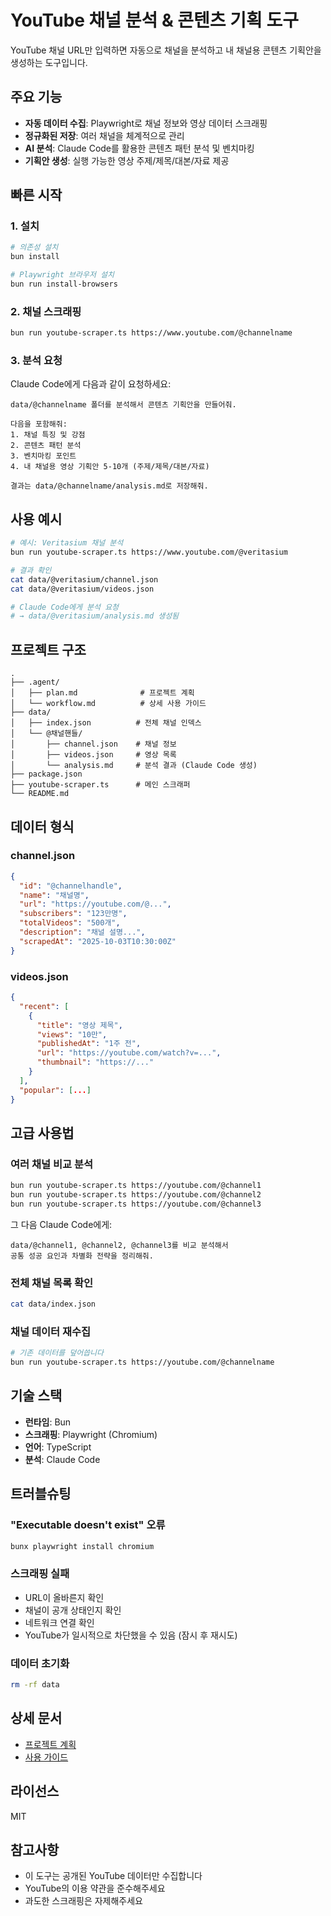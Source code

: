 # YouTube 채널 분석 & 콘텐츠 기획 도구

YouTube 채널 URL만 입력하면 자동으로 채널을 분석하고 내 채널용 콘텐츠 기획안을 생성하는 도구입니다.

## 주요 기능

- **자동 데이터 수집**: Playwright로 채널 정보와 영상 데이터 스크래핑
- **정규화된 저장**: 여러 채널을 체계적으로 관리
- **AI 분석**: Claude Code를 활용한 콘텐츠 패턴 분석 및 벤치마킹
- **기획안 생성**: 실행 가능한 영상 주제/제목/대본/자료 제공

## 빠른 시작

### 1. 설치

```bash
# 의존성 설치
bun install

# Playwright 브라우저 설치
bun run install-browsers
```

### 2. 채널 스크래핑

```bash
bun run youtube-scraper.ts https://www.youtube.com/@channelname
```

### 3. 분석 요청

Claude Code에게 다음과 같이 요청하세요:

```
data/@channelname 폴더를 분석해서 콘텐츠 기획안을 만들어줘.

다음을 포함해줘:
1. 채널 특징 및 강점
2. 콘텐츠 패턴 분석
3. 벤치마킹 포인트
4. 내 채널용 영상 기획안 5-10개 (주제/제목/대본/자료)

결과는 data/@channelname/analysis.md로 저장해줘.
```

## 사용 예시

```bash
# 예시: Veritasium 채널 분석
bun run youtube-scraper.ts https://www.youtube.com/@veritasium

# 결과 확인
cat data/@veritasium/channel.json
cat data/@veritasium/videos.json

# Claude Code에게 분석 요청
# → data/@veritasium/analysis.md 생성됨
```

## 프로젝트 구조

```
.
├── .agent/
│   ├── plan.md              # 프로젝트 계획
│   └── workflow.md          # 상세 사용 가이드
├── data/
│   ├── index.json          # 전체 채널 인덱스
│   └── @채널핸들/
│       ├── channel.json    # 채널 정보
│       ├── videos.json     # 영상 목록
│       └── analysis.md     # 분석 결과 (Claude Code 생성)
├── package.json
├── youtube-scraper.ts      # 메인 스크래퍼
└── README.md
```

## 데이터 형식

### channel.json

```json
{
  "id": "@channelhandle",
  "name": "채널명",
  "url": "https://youtube.com/@...",
  "subscribers": "123만명",
  "totalVideos": "500개",
  "description": "채널 설명...",
  "scrapedAt": "2025-10-03T10:30:00Z"
}
```

### videos.json

```json
{
  "recent": [
    {
      "title": "영상 제목",
      "views": "10만",
      "publishedAt": "1주 전",
      "url": "https://youtube.com/watch?v=...",
      "thumbnail": "https://..."
    }
  ],
  "popular": [...]
}
```

## 고급 사용법

### 여러 채널 비교 분석

```bash
bun run youtube-scraper.ts https://youtube.com/@channel1
bun run youtube-scraper.ts https://youtube.com/@channel2
bun run youtube-scraper.ts https://youtube.com/@channel3
```

그 다음 Claude Code에게:

```
data/@channel1, @channel2, @channel3를 비교 분석해서
공통 성공 요인과 차별화 전략을 정리해줘.
```

### 전체 채널 목록 확인

```bash
cat data/index.json
```

### 채널 데이터 재수집

```bash
# 기존 데이터를 덮어씁니다
bun run youtube-scraper.ts https://youtube.com/@channelname
```

## 기술 스택

- **런타임**: Bun
- **스크래핑**: Playwright (Chromium)
- **언어**: TypeScript
- **분석**: Claude Code

## 트러블슈팅

### "Executable doesn't exist" 오류

```bash
bunx playwright install chromium
```

### 스크래핑 실패

- URL이 올바른지 확인
- 채널이 공개 상태인지 확인
- 네트워크 연결 확인
- YouTube가 일시적으로 차단했을 수 있음 (잠시 후 재시도)

### 데이터 초기화

```bash
rm -rf data
```

## 상세 문서

- [프로젝트 계획](.agent/plan.md)
- [사용 가이드](.agent/workflow.md)

## 라이선스

MIT

## 참고사항

- 이 도구는 공개된 YouTube 데이터만 수집합니다
- YouTube의 이용 약관을 준수해주세요
- 과도한 스크래핑은 자제해주세요
